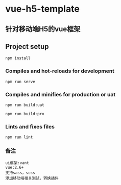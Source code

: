 # vue-h5-template

## 针对移动端H5的vue框架

## Project setup
```
npm install
```

### Compiles and hot-reloads for development
```
npm run serve
```

### Compiles and minifies for production or uat
```
npm run build:uat
```

```
npm run build:pro
```

### Lints and fixes files
```
npm run lint
```

### 备注
```
ui框架:vant
vue:2.6+
支持sass，scss
添加移动端相关测试，转换插件
```

